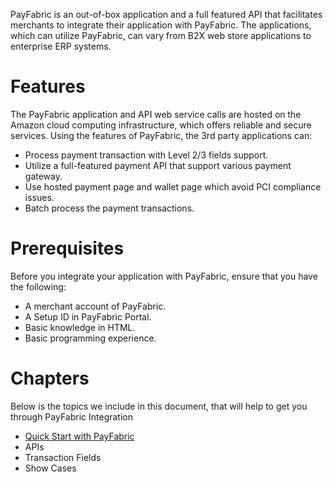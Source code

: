 PayFabric is an out-of-box application and a full featured API that facilitates merchants to integrate their application with PayFabric. The applications, which can utilize PayFabric, can vary from B2X web store applications to enterprise ERP systems. 

# Features
The PayFabric application and API web service calls are hosted on the Amazon cloud computing infrastructure, which offers reliable and secure services.
Using the features of PayFabric, the 3rd party applications can:
* Process payment transaction with Level 2/3 fields support.
* Utilize a full-featured payment API that support various payment gateway.
* Use hosted payment page and wallet page which avoid PCI compliance issues.
* Batch process the payment transactions.

# Prerequisites
Before you integrate your application with PayFabric, ensure that you have the following:
* A merchant account of PayFabric.
* A Setup ID in PayFabric Portal.
* Basic knowledge in HTML.
* Basic programming experience.

# Chapters
Below is the topics we include in this document, that will help to get you through PayFabric Integration
* [Quick Start with PayFabric](https://github.com/NodusTest/samples/wiki/Quick-Start)
* APIs
* Transaction Fields
* Show Cases
